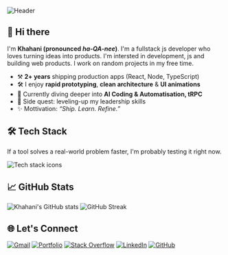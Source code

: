 ![Header](https://capsule-render.vercel.app/api?type=soft&height=250&color=gradient&text=Khahani%20Mamedov&section=header&reversal=true&textBg=false&animation=fadeIn&desc=JS%20Dev&descAlignY=75&descSize=25)


## 👋 Hi there

I'm **Khahani (pronounced _ha-QA-nee_)**. I'm a fullstack js developer who loves turning ideas into products. I'm intersted in development, js and building web products. I work on random projects in my free time. 
- ⚒️ **2+ years** shipping production apps (React, Node, TypeScript)  
- 🛠  I enjoy **rapid prototyping**, **clean architecture** & **UI animations**  
- 🌱 Currently diving deeper into **AI Coding & Automatisation, tRPC**  
- 🧭 Side quest: leveling-up my leadership skills
- ✨ Mottivation: *“Ship. Learn. Refine.”*

## 🛠️ Tech Stack

If a tool solves a real-world problem faster, I'm probably testing it right now. 

<p align="left">
  <!-- Desktop (≥ 641 px): 15 per line • Mobile (≤ 640 px): 8 per line -->
  <img
    src="https://skillicons.dev/icons?i=js,react,nextjs,redux,astro,tailwind,ts,html,css,scss,nodejs,express,prisma,graphql,supabase,docker,vite,vitest,jest,git,githubactions,vercel,figma,materialui,cloudflare,linux,netlify,notion,npm,postman,supabase,sentry,vscode,yarn&perline=15"
    srcset="
      https://skillicons.dev/icons?i=js,react,nextjs,redux,astro,tailwind,ts,html,css,scss,nodejs,express,prisma,graphql,supabase,docker,vite,vitest,jest,git,githubactions,vercel,figma,materialui,cloudflare,linux,netlify,notion,npm,postman,supabase,sentry,vscode,yarn&perline=8  640w,
      https://skillicons.dev/icons?i=js,react,nextjs,redux,astro,tailwind,ts,html,css,scss,nodejs,express,prisma,graphql,supabase,docker,vite,vitest,jest,git,githubactions,vercel,figma,materialui,cloudflare,linux,netlify,notion,npm,postman,supabase,sentry,vscode,yarn&perline=15 900w
    "
    sizes="(max-width: 640px) 100vw, 900px"
    alt="Tech stack icons"
  />
</p>

## 📈 GitHub Stats

<p align="left">
  <img src="https://github-readme-stats.vercel.app/api?username=prkomb&show_icons=true&theme=tokyonight&hide_border=true" alt="Khahani's GitHub stats" />
  <img src="https://github-readme-streak-stats.herokuapp.com/?user=prkomb&theme=tokyonight&hide_border=true" alt="GitHub Streak" />
</p>

## 🌐 Let's Connect

[![Gmail](https://img.shields.io/badge/Gmail-D14836?style=for-the-badge&logo=gmail&logoColor=white)](mailto:prkomb@gmail.com)
[![Portfolio](https://img.shields.io/badge/Portfolio-543DE0?style=for-the-badge&logo=khahanimamedov.com&logoColor=white)](https://khahanimamedov.com)
[![Stack Overflow](https://img.shields.io/badge/Stack%20Overflow-F48024?style=for-the-badge&logo=stackoverflow&logoColor=white)](https://stackoverflow.com/users/30908165/prkomb)
[![LinkedIn](https://img.shields.io/badge/LinkedIn-0077B5?style=for-the-badge&logo=linkedin&logoColor=white)](https://www.linkedin.com/in/khahani-mamedov/)
[![GitHub](https://img.shields.io/badge/GitHub-181717?style=for-the-badge&logo=github&logoColor=white)](https://github.com/prkomb)
